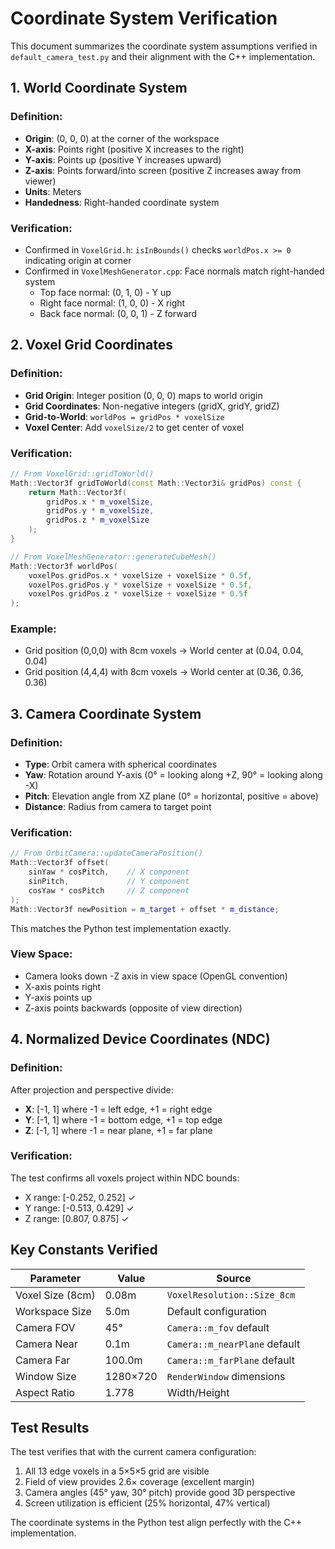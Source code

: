 # Coordinate System Verification

This document summarizes the coordinate system assumptions verified in `default_camera_test.py` and their alignment with the C++ implementation.

## 1. World Coordinate System

### Definition:
- **Origin**: (0, 0, 0) at the corner of the workspace
- **X-axis**: Points right (positive X increases to the right)
- **Y-axis**: Points up (positive Y increases upward)
- **Z-axis**: Points forward/into screen (positive Z increases away from viewer)
- **Units**: Meters
- **Handedness**: Right-handed coordinate system

### Verification:
- Confirmed in `VoxelGrid.h`: `isInBounds()` checks `worldPos.x >= 0` indicating origin at corner
- Confirmed in `VoxelMeshGenerator.cpp`: Face normals match right-handed system
  - Top face normal: (0, 1, 0) - Y up
  - Right face normal: (1, 0, 0) - X right
  - Back face normal: (0, 0, 1) - Z forward

## 2. Voxel Grid Coordinates

### Definition:
- **Grid Origin**: Integer position (0, 0, 0) maps to world origin
- **Grid Coordinates**: Non-negative integers (gridX, gridY, gridZ)
- **Grid-to-World**: `worldPos = gridPos * voxelSize`
- **Voxel Center**: Add `voxelSize/2` to get center of voxel

### Verification:
```cpp
// From VoxelGrid::gridToWorld()
Math::Vector3f gridToWorld(const Math::Vector3i& gridPos) const {
    return Math::Vector3f(
        gridPos.x * m_voxelSize,
        gridPos.y * m_voxelSize,
        gridPos.z * m_voxelSize
    );
}

// From VoxelMeshGenerator::generateCubeMesh()
Math::Vector3f worldPos(
    voxelPos.gridPos.x * voxelSize + voxelSize * 0.5f,
    voxelPos.gridPos.y * voxelSize + voxelSize * 0.5f,
    voxelPos.gridPos.z * voxelSize + voxelSize * 0.5f
);
```

### Example:
- Grid position (0,0,0) with 8cm voxels → World center at (0.04, 0.04, 0.04)
- Grid position (4,4,4) with 8cm voxels → World center at (0.36, 0.36, 0.36)

## 3. Camera Coordinate System

### Definition:
- **Type**: Orbit camera with spherical coordinates
- **Yaw**: Rotation around Y-axis (0° = looking along +Z, 90° = looking along -X)
- **Pitch**: Elevation angle from XZ plane (0° = horizontal, positive = above)
- **Distance**: Radius from camera to target point

### Verification:
```cpp
// From OrbitCamera::updateCameraPosition()
Math::Vector3f offset(
    sinYaw * cosPitch,    // X component
    sinPitch,             // Y component
    cosYaw * cosPitch     // Z component
);
Math::Vector3f newPosition = m_target + offset * m_distance;
```

This matches the Python test implementation exactly.

### View Space:
- Camera looks down -Z axis in view space (OpenGL convention)
- X-axis points right
- Y-axis points up
- Z-axis points backwards (opposite of view direction)

## 4. Normalized Device Coordinates (NDC)

### Definition:
After projection and perspective divide:
- **X**: [-1, 1] where -1 = left edge, +1 = right edge
- **Y**: [-1, 1] where -1 = bottom edge, +1 = top edge
- **Z**: [-1, 1] where -1 = near plane, +1 = far plane

### Verification:
The test confirms all voxels project within NDC bounds:
- X range: [-0.252, 0.252] ✓
- Y range: [-0.513, 0.429] ✓
- Z range: [0.807, 0.875] ✓

## Key Constants Verified

| Parameter | Value | Source |
|-----------|-------|--------|
| Voxel Size (8cm) | 0.08m | `VoxelResolution::Size_8cm` |
| Workspace Size | 5.0m | Default configuration |
| Camera FOV | 45° | `Camera::m_fov` default |
| Camera Near | 0.1m | `Camera::m_nearPlane` default |
| Camera Far | 100.0m | `Camera::m_farPlane` default |
| Window Size | 1280×720 | `RenderWindow` dimensions |
| Aspect Ratio | 1.778 | Width/Height |

## Test Results

The test verifies that with the current camera configuration:
1. All 13 edge voxels in a 5×5×5 grid are visible
2. Field of view provides 2.6× coverage (excellent margin)
3. Camera angles (45° yaw, 30° pitch) provide good 3D perspective
4. Screen utilization is efficient (25% horizontal, 47% vertical)

The coordinate systems in the Python test align perfectly with the C++ implementation.